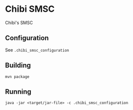 # Chibi SMSC

Chibi's SMSC

## Configuration

See `.chibi_smsc_configuration`

## Building

```
mvn package
```

## Running

```
java -jar <target/jar-file> -c .chibi_smsc_configuration
```

